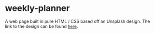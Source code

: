 # weekly-planner
A web page built in pure HTML / CSS based off an Unsplash design. The link to the design can be found [here](https://unsplash.com/photos/94Ld_MtIUf0).
